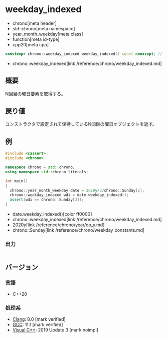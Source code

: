 # weekday_indexed
* chrono[meta header]
* std::chrono[meta namespace]
* year_month_weekday[meta class]
* function[meta id-type]
* cpp20[meta cpp]

```cpp
constexpr chrono::weekday_indexed weekday_indexed() const noexcept; // (1) C++20
```
* chrono::weekday_indexed[link /reference/chrono/weekday_indexed.md]

## 概要
N回目の曜日要素を取得する。


## 戻り値
コンストラクタで設定されて保持しているN回目の曜日オブジェクトを返す。


## 例
```cpp example
#include <cassert>
#include <chrono>

namespace chrono = std::chrono;
using namespace std::chrono_literals;

int main()
{
  chrono::year_month_weekday date = 2020y/3/chrono::Sunday[2];
  chrono::weekday_indexed wdi = date.weekday_indexed();
  assert(wdi == chrono::Sunday[2]);
}
```
* date.weekday_indexed()[color ff0000]
* chrono::weekday_indexed[link /reference/chrono/weekday_indexed.md]
* 2020y[link /reference/chrono/year/op_y.md]
* chrono::Sunday[link /reference/chrono/weekday_constants.md]

### 出力
```
```

## バージョン
### 言語
- C++20

### 処理系
- [Clang](/implementation.md#clang): 8.0 [mark verified]
- [GCC](/implementation.md#gcc): 11.1 [mark verified]
- [Visual C++](/implementation.md#visual_cpp): 2019 Update 3 [mark noimpl]
